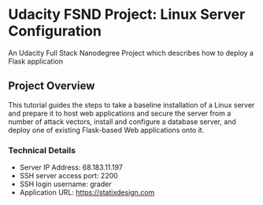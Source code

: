 # Udacity FSND Project: Linux Server Configuration
An Udacity Full Stack Nanodegree Project which describes how to deploy a Flask application


## Project Overview
This tutorial guides the steps to take a baseline installation of a Linux server and prepare it to host web applications and secure the server from a number of attack vectors, install and configure a database server, and deploy one of existing Flask-based Web applications onto it.

### Technical Details
- Server IP Address: 68.183.11.197
- SSH server access port: 2200
- SSH login username: grader
- Application URL: https://statixdesign.com